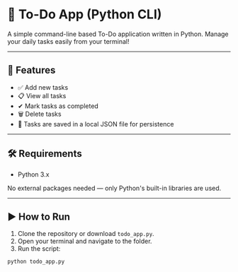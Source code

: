 # 📝 To-Do App (Python CLI)

A simple command-line based To-Do application written in Python. Manage your daily tasks easily from your terminal!

---

## 🚀 Features

- ✅ Add new tasks
- 📋 View all tasks
- ✔ Mark tasks as completed
- 🗑 Delete tasks
- 💾 Tasks are saved in a local JSON file for persistence

---

## 🛠 Requirements

- Python 3.x

No external packages needed — only Python's built-in libraries are used.

---

## ▶️ How to Run

1. Clone the repository or download `todo_app.py`.
2. Open your terminal and navigate to the folder.
3. Run the script:

```bash
python todo_app.py

